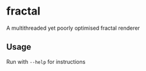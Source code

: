 # fractal

A multithreaded yet poorly optimised fractal renderer

## Usage

Run with `--help` for instructions
